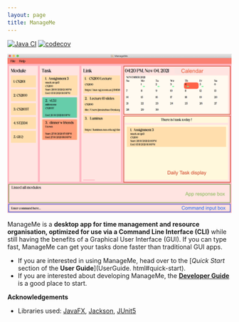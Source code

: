 ```yaml
---
layout: page
title: ManageMe
---
```


[![Java CI](https://github.com/AY2122S1-CS2103T-W11-3/tp/actions/workflows/gradle.yml/badge.svg)](https://github.com/AY2122S1-CS2103T-W11-3/tp/actions/workflows/gradle.yml)
[![codecov](https://codecov.io/gh/AY2122S1-CS2103T-W11-3/tp/branch/master/graph/badge.svg?token=99ETWK5C7Z)](https://codecov.io/gh/AY2122S1-CS2103T-W11-3/tp)

![Ui](images/UiHomepage.png)

ManageMe is a **desktop app for time management and resource organisation, optimized for use via a Command Line Interface (CLI)** while still having the benefits of a Graphical User Interface (GUI). If you can type fast, ManageMe can get your tasks done faster than traditional GUI apps.

* If you are interested in using ManageMe, head over to the [_Quick Start_ section of the **User Guide**](UserGuide.
  html#quick-start).
* If you are interested about developing ManageMe, the [**Developer Guide**](DeveloperGuide.html) is a good place to
  start.


**Acknowledgements**

* Libraries used: [JavaFX](https://openjfx.io/), [Jackson](https://github.com/FasterXML/jackson), [JUnit5](https://github.com/junit-team/junit5)
